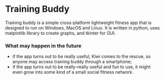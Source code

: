 # Training Buddy

Training buddy is a simple cross-platform lightweight fitness app that is designed to run on Windows, MacOS and Linux.
It is written in python, uses matplotlib library to create graphs, and tkinter for GUI.

### What may happen in the future

- if the app turns out to be really useful, Kiwi comes to the rescue, so anyone may access training buddy through a smartphone;
- if the app turns out to be really-really useful and fun to use, it might even grow into some kind of a small social fitness network.